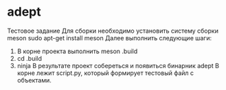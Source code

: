 # adept
Тестовое задание
Для сборки необходимо установить систему сборки meson
sudo apt-get install meson
Далее выполнить следующие шаги:
1. В корне проекта выполнить meson .build
2. cd .build
3. ninja
В результате проект собереться и появиться бинарник adept
В корне лежит script.py, который формирует тестовый файл с объектами.
